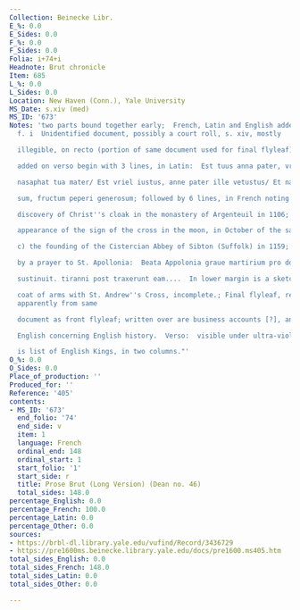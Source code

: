 ```yaml
---
Collection: Beinecke Libr.
E_%: 0.0
E_Sides: 0.0
F_%: 0.0
F_Sides: 0.0
Folia: i+74+i
Headnote: Brut chronicle
Item: 685
L_%: 0.0
L_Sides: 0.0
Location: New Haven (Conn.), Yale University
MS_Date: s.xiv (med)
MS_ID: '673'
Notes: 'two parts bound together early;  French, Latin and English added to the flyleaves:
  f. i  Unidentified document, possibly a court roll, s. xiv, mostly

  illegible, on recto (portion of same document used for final flyleaf); texts

  added on verso begin with 3 lines, in Latin:  Est tuus anna pater, vriel

  nasaphat tua mater/ Est vriel iustus, anne pater ille vetustus/ Et nasaphat ego

  sum, fructum peperi generosum; followed by 6 lines, in French noting a) the

  discovery of Christ''s cloak in the monastery of Argenteuil in 1106; b) the

  appearance of the sign of the cross in the moon, in October of the same year;

  c) the founding of the Cistercian Abbey of Sibton (Suffolk) in 1159; followed

  by a prayer to St. Apollonia:  Beata Appolonia graue martirium pro domino

  sustinuit. tiranni post traxerunt eam....  In lower margin is a sketch of a

  coat of arms with St. Andrew''s Cross, incomplete.; Final flyleaf, recto, is palimpsest:  underwriting
  apparently from same

  document as front flyleaf; written over are business accounts [?], and notes in

  English concerning English history.  Verso:  visible under ultra-violet light

  is list of English Kings, in two columns."'
O_%: 0.0
O_Sides: 0.0
Place_of_production: ''
Produced_for: ''
Reference: '405'
contents:
- MS_ID: '673'
  end_folio: '74'
  end_side: v
  item: 1
  language: French
  ordinal_end: 148
  ordinal_start: 1
  start_folio: '1'
  start_side: r
  title: Prose Brut (Long Version) (Dean no. 46)
  total_sides: 148.0
percentage_English: 0.0
percentage_French: 100.0
percentage_Latin: 0.0
percentage_Other: 0.0
sources:
- https://brbl-dl.library.yale.edu/vufind/Record/3436729
- https://pre1600ms.beinecke.library.yale.edu/docs/pre1600.ms405.htm
total_sides_English: 0.0
total_sides_French: 148.0
total_sides_Latin: 0.0
total_sides_Other: 0.0

---
```

